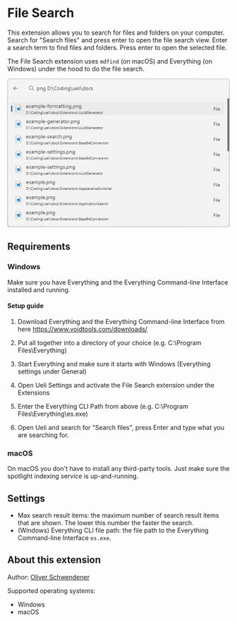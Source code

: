 # File Search

This extension allows you to search for files and folders on your computer. Search for "Search files" and press enter to open the file search view. Enter a search term to find files and folders. Press enter to open the selected file.

The File Search extension uses `mdfind` (on macOS) and Everything (on Windows) under the hood to do the file search.

![example](example.png)

## Requirements

### Windows

Make sure you have Everything and the Everything Command-line Interface installed and running.

#### Setup guide

1. Download Everything and the Everything Command-line Interface from here https://www.voidtools.com/downloads/

2. Put all together into a directory of your choice (e.g. C:\Program Files\Everything)

3. Start Everything and make sure it starts with Windows (Everything settings under General)

4. Open Ueli Settings and activate the File Search extension under the Extensions

5. Enter the Everything CLI Path from above (e.g. C:\Program Files\Everything\es.exe)

6. Open Ueli and search for "Search files", press Enter and type what you are searching for.

### macOS

On macOS you don't have to install any third-party tools. Just make sure the spotlight indexing service is up-and-running.

## Settings

- Max search result items: the maximum number of search result items that are shown. The lower this number the faster the search.
- (Windows) Everything CLI file path: the file path to the Everything Command-line Interface `es.exe`.

## About this extension

Author: [Oliver Schwendener](https://github.com/oliverschwendener)

Supported operating systems:

- Windows
- macOS
